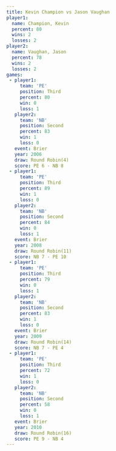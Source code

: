 ```yaml
---
title: Kevin Champion vs Jason Vaughan
player1:               
  name: Champion, Kevin
  percent: 80          
  wins: 2              
  losses: 2            
player2:               
  name: Vaughan, Jason 
  percent: 78          
  wins: 2              
  losses: 2            
games:
 - player1:         
     team: 'PE'     
     position: Third
     percent: 80    
     win: 0         
     loss: 1        
   player2:          
     team: 'NB'      
     position: Second
     percent: 83     
     win: 1          
     loss: 0         
   event: Brier        
   year: 2006          
   draw: Round Robin(4)
   score: PE 6 - NB 8  
 - player1:         
     team: 'PE'     
     position: Third
     percent: 89    
     win: 1         
     loss: 0        
   player2:          
     team: 'NB'      
     position: Second
     percent: 84     
     win: 0          
     loss: 1         
   event: Brier         
   year: 2008           
   draw: Round Robin(11)
   score: NB 7 - PE 10  
 - player1:         
     team: 'PE'     
     position: Third
     percent: 79    
     win: 0         
     loss: 1        
   player2:          
     team: 'NB'      
     position: Second
     percent: 83     
     win: 1          
     loss: 0         
   event: Brier         
   year: 2009           
   draw: Round Robin(14)
   score: NB 7 - PE 4   
 - player1:         
     team: 'PE'     
     position: Third
     percent: 72    
     win: 1         
     loss: 0        
   player2:          
     team: 'NB'      
     position: Second
     percent: 58     
     win: 0          
     loss: 1         
   event: Brier         
   year: 2010           
   draw: Round Robin(16)
   score: PE 9 - NB 4   
---
```

